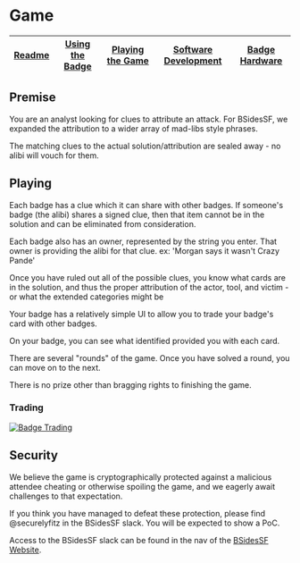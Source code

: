 # Game

| [Readme](../README.md) | [Using the Badge](BADGE.md) | [Playing the Game](GAME.md) | [Software Development](DEVELOP.md) | [Badge Hardware](HARDWARE.md) |
| ---------------------- | --------------------------- | --------------------------- | ---------------------------------- | ----------------------------- |

## Premise

You are an analyst looking for clues to attribute an attack. For BSidesSF, we expanded the attribution to a wider array of mad-libs style phrases.

The matching clues to the actual solution/attribution are sealed away - no alibi will vouch for them.

## Playing

Each badge has a clue which it can share with other badges. If someone's badge (the alibi) shares a signed clue,
then that item cannot be in the solution and can be eliminated from consideration.

Each badge also has an owner, represented by the string you enter. That owner is providing the
alibi for that clue. ex: 'Morgan says it wasn't Crazy Pande'

Once you have ruled out all of the possible clues, you know what cards are in the solution, and thus
the proper attribution of the actor, tool, and victim - or what the extended categories might be

Your badge has a relatively simple UI to allow you to trade your badge's card with other badges.

On your badge, you can see what identified provided you with each card.

There are several "rounds" of the game. Once you have solved a round, you can move on to the next.

There is no prize other than bragging rights to finishing the game.

### Trading

[![Badge Trading](https://img.youtube.com/vi/KiMAsULP7pg/0.jpg)](https://www.youtube.com/watch?v=KiMAsULP7pg)

## Security

We believe the game is cryptographically protected against a malicious
attendee cheating or otherwise spoiling the game, and we eagerly await
challenges to that expectation.

If you think you have managed to defeat these protection,
please find @securelyfitz in the BSidesSF slack. You will
be expected to show a PoC.

Access to the BSidesSF slack can
be found in the nav of the [BSidesSF Website](https://bsidessf.org).
